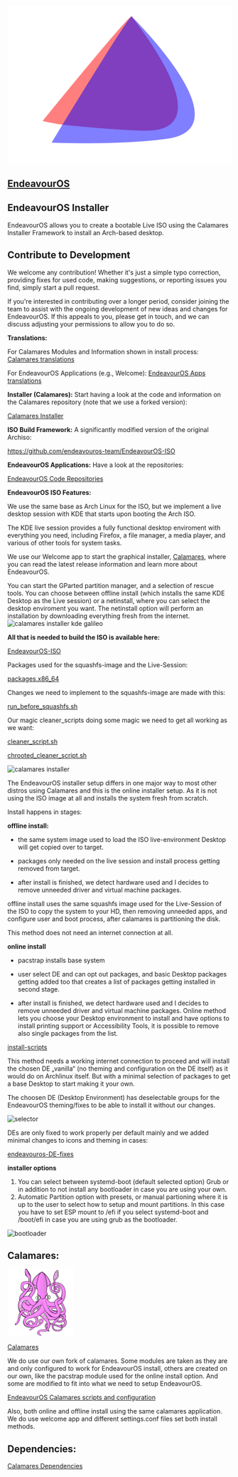![icon](https://raw.githubusercontent.com/endeavouros-team/artwork-images-logo/b53c4b90276e77d530785cb60d33c6bc3cc02f45/icons/endeavour-logo-sans-logotype.svg)

## [EndeavourOS](https://endeavouros.com)

## EndeavourOS Installer 
EndeavourOS allows you to create a bootable Live ISO using the Calamares Installer Framework to install an Arch-based desktop.

## Contribute to Development

We welcome any contribution! Whether it's just a simple typo correction, providing fixes for used code, making suggestions, or reporting issues you find, simply start a pull request.

If you're interested in contributing over a longer period, consider joining the team to assist with the ongoing development of new ideas and changes for EndeavourOS. If this appeals to you, please get in touch, and we can discuss adjusting your permissions to allow you to do so. <!-- Reword this part -->

**Translations:**
<!-- Check for caps -->
For Calamares Modules and Information shown in install process:
[Calamares translations](https://github.com/endeavouros-team/calamares/blob/calamares/data/eos/calamares-translations.txt)

For EndeavourOS Applications (e.g., Welcome):
[EndeavourOS Apps translations](https://github.com/endeavouros-team/PKGBUILDS/tree/master/eos-translations)

**Installer (Calamares):**
Start having a look at the code and information on the Calamares repository (note that we use a forked version):

[Calamares Installer](https://github.com/endeavouros-team/calamares)

**ISO Build Framework:**
A significantly modified version of the original Archiso:

https://github.com/endeavouros-team/EndeavourOS-ISO

**EndeavourOS Applications:**
Have a look at the repositories:

[EndeavourOS Code Repositories](https://github.com/orgs/endeavouros-team/repositories)


**EndeavourOS ISO Features:**

We use the same base as Arch Linux for the ISO, but we implement a live desktop session with KDE that starts upon booting the Arch ISO.

The KDE live session provides a fully functional desktop enviroment with everything you need, including Firefox, a file manager, a media player, and various of other tools for system tasks.

We use our Welcome app to start the graphical installer, [Calamares](https://calamares.io/), where you can read the latest release information and learn more about EndeavourOS.

You can start the GParted partition manager, and a selection of rescue tools. You can choose between offline install (which installs the same KDE Desktop as the Live session) or a netinstall, where you can select the desktop enviroment you want. The netinstall option will perform an installation by downloading everything fresh from the internet. <!-- Reword -->
![calamares installer kde galileo](https://raw.githubusercontent.com/endeavouros-team/EndeavourOS-Development/main/images/livesession-kde-galileo.png)

**All that is needed to build the ISO is available here:**

[EndeavourOS-ISO](https://github.com/endeavouros-team/EndeavourOS-ISO)

Packages used for the squashfs-image and the Live-Session:

[packages.x86_64](https://github.com/endeavouros-team/EndeavourOS-ISO/blob/main/packages.x86_64)

Changes we need to implement to the squashfs-image are made with this:

[run_before_squashfs.sh](https://github.com/endeavouros-team/EndeavourOS-ISO/blob/main/run_before_squashfs.sh)


Our magic cleaner_scripts doing some magic we need to get all working as we want:

[cleaner_script.sh](https://github.com/endeavouros-team/calamares/blob/calamares/data/eos/scripts/cleaner_script.sh)

[chrooted_cleaner_script.sh](https://github.com/endeavouros-team/calamares/blob/calamares/data/eos/scripts/chrooted_cleaner_script.sh)

![calamares installer](https://raw.githubusercontent.com/endeavouros-team/EndeavourOS-Development/main/images/online-offline-welcome-kde-galileo.png)

The EndeavourOS installer setup differs in one major way to most other distros using Calamares and this is the online installer setup.
As it is not using the ISO image at all and installs the system fresh from scratch.

Install happens in stages:

**offline install:**

* the same system image used to load the ISO live-environment Desktop will get copied over to target.
    
* packages only needed on the live session and install process getting removed from target.
    
* after install is finished, we detect hardware used and I decides to remove unneeded driver and virtual machine packages.
    
offline install uses the same squashfs image used for the Live-Session of the ISO to copy the system to your HD, then removing unneeded apps, and configure user and boot process, after calamares is partitioning the disk.

This method does not need an internet connection at all.


**online install**

* pacstrap installs base system
    
* user select DE and can opt out packages, and basic Desktop packages getting added too that creates a list of packages getting installed in second stage.
    
* after install is finished, we detect hardware used and I decides to remove unneeded driver and virtual machine packages.
Online method lets you choose your Desktop environment to install and have options to install printing support or Accessibility Tools, it is possible to remove also single packages from the list.

[install-scripts](https://github.com/endeavouros-team/calamares/tree/calamares/data/eos/scripts)

This method needs a working internet connection to proceed and will install the chosen DE „vanilla“ (no theming and configuration on the DE itself) as it would do on Archlinux itself. But with a minimal selection of packages to get a base Desktop to start making it your own.

The choosen DE (Desktop Environment) has deselectable groups for the EndeavourOS theming/fixes to be able to install it without our changes.

![selector](https://raw.githubusercontent.com/endeavouros-team/EndeavourOS-Development/main/images/eos-theme-deselect-kde-galileo.png)

DEs are only fixed to work properly per default mainly and we added minimal changes to icons and theming in cases:

[endeavouros-DE-fixes](https://github.com/endeavouros-team/endeavouros-DE-fixes)


**installer options**
1. You can select between systemd-boot (default selected option) Grub or in addition to not install any bootloader in case you are using your own.
2. Automatic Partition option with presets, or manual partioning where it is up to the user to select how to setup and mount partitions.
   In this case you have to set ESP mount to /efi if you select systemd-boot and /boot/efi in case you are using grub as the bootloader.

![bootloader](https://github.com/endeavouros-team/EndeavourOS-Development/assets/16797647/120fc78b-4dfb-44a9-8fba-6ca064b87f57)



## Calamares:
 <img src="https://raw.githubusercontent.com/calamares/calamares/calamares/src/branding/default/squid.png" width="150" height="150">
 
[Calamares](https://calamares.io/)

We do use our own fork of calamares. Some modules are taken as they are and only configured to work for EndeavourOS install, others are created on our own, like the pacstrap module used for the online install option. And some are modified to fit into what we need to setup EndeavourOS. 

[EndeavourOS Calamares scripts and configuration](https://github.com/endeavouros-team/calamares/tree/calamares/data/eos)

Also, both online and offline install using the same calamares application.
We do use welcome app and different settings.conf files set both install methods.

## Dependencies:

[Calamares Dependencies](https://github.com/endeavouros-team/calamares#readme)


